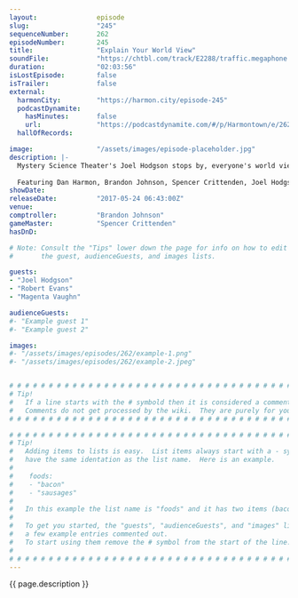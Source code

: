 ```yaml
---
layout:               episode
slug:                 "245"
sequenceNumber:       262
episodeNumber:        245
title:                "Explain Your World View"
soundFile:            "https://chtbl.com/track/E2288/traffic.megaphone.fm/STA7038219060.mp3?updated=1596759709"
duration:             "02:03:56"
isLostEpisode:        false
isTrailer:            false
external:
  harmonCity:         "https://harmon.city/episode-245"
  podcastDynamite:
    hasMinutes:       false
    url:              "https://podcastdynamite.com/#/p/Harmontown/e/262/245"
  hallOfRecords:      

image:                "/assets/images/episode-placeholder.jpg"
description: |-
  Mystery Science Theater's Joel Hodgson stops by, everyone's world view gets questioned, then Mid-East journalists Robert Evans and Magenta Vaughn share stories of visiting war torn countries.
  
  Featuring Dan Harmon, Brandon Johnson, Spencer Crittenden, Joel Hodgson, Robert Evans and Magenta Vaughn.
showDate:             
releaseDate:          "2017-05-24 06:43:00Z"
venue:                
comptroller:          "Brandon Johnson"
gameMaster:           "Spencer Crittenden"
hasDnD:               

# Note: Consult the "Tips" lower down the page for info on how to edit
#       the guest, audienceGuests, and images lists.

guests:
- "Joel Hodgson"
- "Robert Evans"
- "Magenta Vaughn"

audienceGuests:
#- "Example guest 1"
#- "Example guest 2"

images:
#- "/assets/images/episodes/262/example-1.png"
#- "/assets/images/episodes/262/example-2.jpeg"


# # # # # # # # # # # # # # # # # # # # # # # # # # # # # # # # # # # # # # # # # # # # #
# Tip!
#   If a line starts with the # symbold then it is considered a comment.
#   Comments do not get processed by the wiki.  They are purely for your information.
# # # # # # # # # # # # # # # # # # # # # # # # # # # # # # # # # # # # # # # # # # # # #

# # # # # # # # # # # # # # # # # # # # # # # # # # # # # # # # # # # # # # # # # # # # #
# Tip!
#   Adding items to lists is easy.  List items always start with a - symbol and have
#   have the same identation as the list name.  Here is an example.
#
#    foods:
#    - "bacon"
#    - "sausages"
#
#   In this example the list name is "foods" and it has two items (bacon, and sausages).
#
#   To get you started, the "guests", "audienceGuests", and "images" lists below have
#   a few example entries commented out.
#   To start using them remove the # symbol from the start of the line.
#
# # # # # # # # # # # # # # # # # # # # # # # # # # # # # # # # # # # # # # # # # # # # #
---
```


<!-- The episode description will be rendered here -->
{{ page.description }}

<!-- Add your content BELOW here -->
<!-- vvvvvvvvvvvvvvvvvvvvvvvvvvv -->




<!-- ^^^^^^^^^^^^^^^^^^^^^^^^^^^ -->
<!-- Add your content ABOVE here -->

<!-- The episode gallery will be rendered here -->